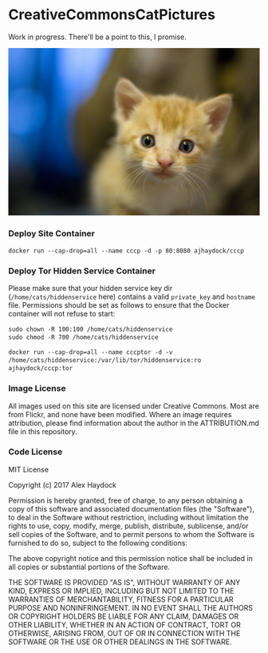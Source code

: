 # CreativeCommonsCatPictures
Work in progress. There'll be a point to this, I promise.

![kitten](https://github.com/ajhaydock/CreativeCommonsCatPictures/raw/master/kitten.jpg)

### Deploy Site Container
```
docker run --cap-drop=all --name cccp -d -p 80:8080 ajhaydock/cccp
```

### Deploy Tor Hidden Service Container
Please make sure that your hidden service key dir (`/home/cats/hiddenservice` here) contains a valid `private_key` and `hostname` file. Permissions should be set as follows to ensure that the Docker container will not refuse to start:
```
sudo chown -R 100:100 /home/cats/hiddenservice
sudo chmod -R 700 /home/cats/hiddenservice
```

```
docker run --cap-drop=all --name cccptor -d -v /home/cats/hiddenservice:/var/lib/tor/hiddenservice:ro ajhaydock/cccp:tor
```

### Image License
All images used on this site are licensed under Creative Commons. Most are from
Flickr, and none have been modified. Where an image requires attribution, please
find information about the author in the ATTRIBUTION.md file in this repository.

### Code License
MIT License

Copyright (c) 2017 Alex Haydock

Permission is hereby granted, free of charge, to any person obtaining a copy
of this software and associated documentation files (the "Software"), to deal
in the Software without restriction, including without limitation the rights
to use, copy, modify, merge, publish, distribute, sublicense, and/or sell
copies of the Software, and to permit persons to whom the Software is
furnished to do so, subject to the following conditions:

The above copyright notice and this permission notice shall be included in all
copies or substantial portions of the Software.

THE SOFTWARE IS PROVIDED "AS IS", WITHOUT WARRANTY OF ANY KIND, EXPRESS OR
IMPLIED, INCLUDING BUT NOT LIMITED TO THE WARRANTIES OF MERCHANTABILITY,
FITNESS FOR A PARTICULAR PURPOSE AND NONINFRINGEMENT. IN NO EVENT SHALL THE
AUTHORS OR COPYRIGHT HOLDERS BE LIABLE FOR ANY CLAIM, DAMAGES OR OTHER
LIABILITY, WHETHER IN AN ACTION OF CONTRACT, TORT OR OTHERWISE, ARISING FROM,
OUT OF OR IN CONNECTION WITH THE SOFTWARE OR THE USE OR OTHER DEALINGS IN THE
SOFTWARE.
